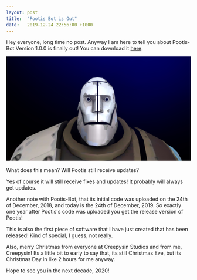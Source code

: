 ```yaml
---
layout: post
title:  "Pootis Bot is Out"
date:   2019-12-24 22:56:00 +1000
---
```


Hey everyone, long time no post. Anyway I am here to tell you about Pootis-Bot Version 1.0.0 is finally out! You can download it [here](https://pootis-bot.voltstro.dev/download/).

![Pootis-Bot](/assets/blog/2019/12/24/pootis-bot-is-out/pootis.jpg)

What does this mean? Will Pootis still receive updates?

Yes of course it will still receive fixes and updates! It probably will always get updates.

Another note with Pootis-Bot, that its initial code was uploaded on the 24th of December, 2018, and today is the 24th of December, 2019. So exactly one year after Pootis's code was uploaded you get the release version of Pootis!

This is also the first piece of software that I have just created that has been released! Kind of special, I guess, not really.

Also, merry Christmas from everyone at Creepysin Studios and from me, Creepysin! Its a little bit to early to say that, its still Christmas Eve, but its Christmas Day in like 2 hours for me anyway.

Hope to see you in the next decade, 2020!
